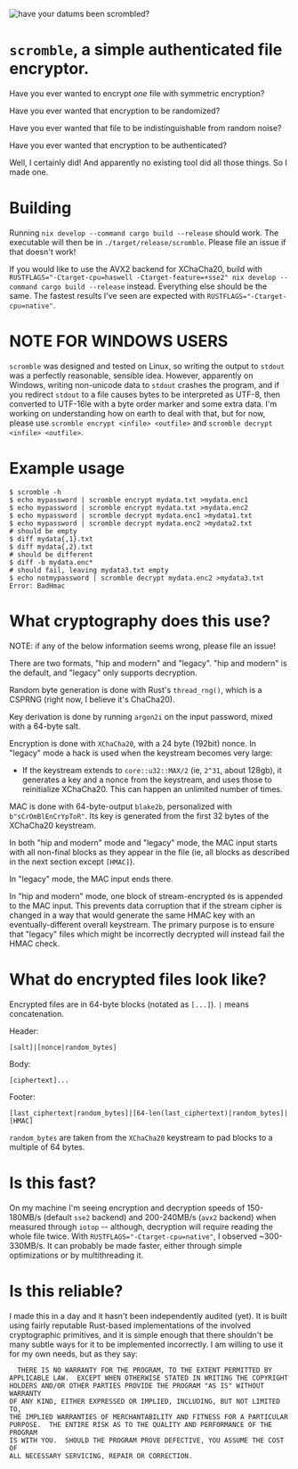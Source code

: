 ![have your datums been scrombled?](./scrombled-edit.png)

`scromble`, a simple authenticated file encryptor.
==================================================

Have you ever wanted to encrypt *one* file with symmetric encryption?

Have you ever wanted that encryption to be randomized?

Have you ever wanted that file to be indistinguishable from random
noise?

Have you ever wanted that encryption to be authenticated?

Well, I certainly did! And apparently no existing tool did all those
things. So I made one.

Building
========

Running `nix develop --command cargo build --release` should work. The
executable will then be in `./target/release/scromble`. Please file an
issue if that doesn't work!

If you would like to use the AVX2 backend for XChaCha20, build with
`RUSTFLAGS="-Ctarget-cpu=haswell -Ctarget-feature=+sse2" nix develop
--command cargo build --release` instead. Everything else should be the
same. The fastest results I've seen are expected with
`RUSTFLAGS="-Ctarget-cpu=native"`.

NOTE FOR WINDOWS USERS
======================

`scromble` was designed and tested on Linux, so writing the output to
`stdout` was a perfectly reasonable, sensible idea. However,
apparently on Windows, writing non-unicode data to `stdout` crashes
the program, and if you redirect `stdout` to a file causes bytes to be
interpreted as UTF-8, then converted to UTF-16le with a byte order
marker and some extra data. I'm working on understanding how on earth
to deal with that, but for now, please use
`scromble encrypt <infile> <outfile>`
and `scromble decrypt <infile> <outfile>`.

Example usage
=============

    $ scromble -h
    $ echo mypassword | scromble encrypt mydata.txt >mydata.enc1
    $ echo mypassword | scromble encrypt mydata.txt >mydata.enc2
    $ echo mypassword | scromble decrypt mydata.enc1 >mydata1.txt
    $ echo mypassword | scromble decrypt mydata.enc2 >mydata2.txt
    # should be empty
    $ diff mydata{,1}.txt
    $ diff mydata{,2}.txt
    # should be different
    $ diff -b mydata.enc*
    # should fail, leaving mydata3.txt empty
    $ echo notmypassword | scromble decrypt mydata.enc2 >mydata3.txt
    Error: BadHmac

What cryptography does this use?
================================

NOTE: if any of the below information seems wrong, please file an
issue!

There are two formats, "hip and modern" and "legacy". "hip and modern" is
the default, and "legacy" only supports decryption.

Random byte generation is done with Rust's `thread_rng()`, which is a
CSPRNG (right now, I believe it's ChaCha20).

Key derivation is done by running `argon2i` on the input password,
mixed with a 64-byte salt.

Encryption is done with `XChaCha20`, with a 24 byte (192bit) nonce. In
"legacy" mode a hack is used when the keystream becomes very large:

- If the keystream extends to `core::u32::MAX/2` (ie, `2^31`, about
  128gb), it generates a key and a nonce from the keystream, and uses
  those to reinitialize XChaCha20. This can happen an unlimited number
  of times.

MAC is done with 64-byte-output `blake2b`, personalized with
`b"sCrOmBlEnCrYpToR"`. Its key is generated from the first 32 bytes of
the XChaCha20 keystream.

In both "hip and modern" mode and "legacy" mode, the MAC input starts with
all non-final blocks as they appear in the file (ie, all blocks as
described in the next section except `[HMAC]`).

In "legacy" mode, the MAC input ends there.

In "hip and modern" mode, one block of stream-encrypted `0`s is appended to
the MAC input. This prevents data corruption that if the stream cipher is
changed in a way that would generate the same HMAC key with an
eventually-different overall keystream. The primary purpose is to ensure
that "legacy" files which might be incorrectly decrypted will instead fail
the HMAC check.

What do encrypted files look like?
==================================

Encrypted files are in 64-byte blocks (notated as `[...]`). `|` means
concatenation.

Header:

    [salt]|[nonce|random_bytes]

Body:

    [ciphertext]...

Footer:

    [last_ciphertext|random_bytes]|[64-len(last_ciphertext)|random_bytes]|[HMAC]

`random_bytes` are taken from the `XChaCha20` keystream to pad blocks
to a multiple of 64 bytes.

Is this fast?
=============

On my machine I'm seeing encryption and decryption speeds of
150-180MB/s (default `sse2` backend) and 200-240MB/s (`avx2` backend)
when measured through `iotop` -- although, decryption will require
reading the whole file twice. With `RUSTFLAGS="-Ctarget-cpu=native"`,
I observed ~300-330MB/s.  It can probably be made faster, either
through simple optimizations or by multithreading it.

Is this reliable?
=================

I made this in a day and it hasn't been independently audited (yet).
It is built using fairly reputable Rust-based implementations of the
involved cryptographic primitives, and it is simple enough that there
shouldn't be many subtle ways for it to be implemented incorrectly. I
am willing to use it for my own needs, but as they say:

```
  THERE IS NO WARRANTY FOR THE PROGRAM, TO THE EXTENT PERMITTED BY
APPLICABLE LAW.  EXCEPT WHEN OTHERWISE STATED IN WRITING THE COPYRIGHT
HOLDERS AND/OR OTHER PARTIES PROVIDE THE PROGRAM "AS IS" WITHOUT WARRANTY
OF ANY KIND, EITHER EXPRESSED OR IMPLIED, INCLUDING, BUT NOT LIMITED TO,
THE IMPLIED WARRANTIES OF MERCHANTABILITY AND FITNESS FOR A PARTICULAR
PURPOSE.  THE ENTIRE RISK AS TO THE QUALITY AND PERFORMANCE OF THE PROGRAM
IS WITH YOU.  SHOULD THE PROGRAM PROVE DEFECTIVE, YOU ASSUME THE COST OF
ALL NECESSARY SERVICING, REPAIR OR CORRECTION.
```

